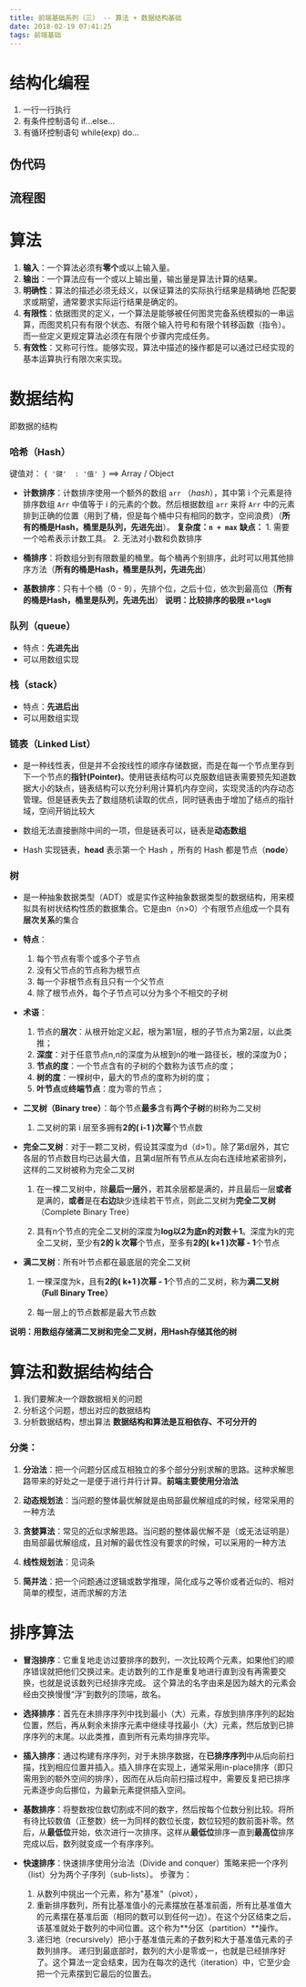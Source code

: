 ```yaml
---
title: 前端基础系列（三） -- 算法 + 数据结构基础
date: 2018-02-19 07:41:25
tags: 前端基础
---
```

# 结构化编程
1. 一行一行执行
2. 有条件控制语句 if...else...
3. 有循环控制语句 while(exp) do...
## 伪代码
## 流程图

# 算法
1. **输入**：一个算法必须有**零个**或以上输入量。
2. **输出**：一个算法应有一个或以上输出量，输出量是算法计算的结果。
3. **明确性**：算法的描述必须无歧义，以保证算法的实际执行结果是精确地 匹配要求或期望，通常要求实际运行结果是确定的。
4. **有限性**：依据图灵的定义，一个算法是能够被任何图灵完备系统模拟的一串运算，而图灵机只有有限个状态、有限个输入符号和有限个转移函数（指令）。而一些定义更规定算法必须在有限个步骤内完成任务。
5. **有效性**：又称可行性。能够实现，算法中描述的操作都是可以通过已经实现的基本运算执行有限次来实现。

# 数据结构
即数据的结构

###  哈希（Hash）
键值对： `{ '键'  : '值' }` ==>  Array / Object
- **计数排序**：计数排序使用一个额外的数组 `arr` （*hash*），其中第 i 个元素是待排序数组  `Arr` 中值等于 i 的元素的个数。然后根据数组 `arr` 来将 `Arr` 中的元素排到正确的位置（用到了桶，但是每个桶中只有相同的数字，空间浪费）（**所有的桶是Hash，桶里是队列，先进先出**）。
    **复杂度：`n + max`**
    **缺点：**
        1. 需要一个哈希表示计数工具。
        2. 无法对小数和负数排序

- **桶排序**：将数组分到有限数量的桶里。每个桶再个别排序，此时可以用其他排序方法（**所有的桶是Hash，桶里是队列，先进先出**）

- **基数排序**：只有十个桶（0 - 9），先排个位，之后十位，依次到最高位（**所有的桶是Hash，桶里是队列，先进先出**）
**说明：比较排序的极限 `n*logN`**

### 队列（queue）
- 特点：**先进先出**
- 可以用数组实现

### 栈（stack）
- 特点：**先进后出**
- 可以用数组实现

### 链表（Linked List）
- 是一种线性表，但是并不会按线性的顺序存储数据，而是在每一个节点里存到下一个节点的**指针(Pointer)**。使用链表结构可以克服数组链表需要预先知道数据大小的缺点，链表结构可以充分利用计算机内存空间，实现灵活的内存动态管理。但是链表失去了数组随机读取的优点，同时链表由于增加了结点的指针域，空间开销比较大

- 数组无法直接删除中间的一项，但是链表可以，链表是**动态数组**

- Hash 实现链表，**head** 表示第一个 Hash ，所有的 Hash 都是节点（**node**）

### 树
- 是一种抽象数据类型（ADT）或是实作这种抽象数据类型的数据结构，用来模拟具有树状结构性质的数据集合。它是由n（n>0）个有限节点组成一个具有**层次关系**的集合

- **特点**：
    1. 每个节点有零个或多个子节点
    2. 没有父节点的节点称为根节点
    3. 每一个非根节点有且只有一个父节点
    4. 除了根节点外，每个子节点可以分为多个不相交的子树

- **术语**：
    1. 节点的**层次**：从根开始定义起，根为第1层，根的子节点为第2层，以此类推；
    2. **深度**：对于任意节点n,n的深度为从根到n的唯一路径长，根的深度为0；
    3. **节点的度**：一个节点含有的子树的个数称为该节点的度；
    4. **树的度**：一棵树中，最大的节点的度称为树的度；
    5. **叶节点**或**终端节点**：度为零的节点；

- **二叉树（Binary tree）**：每个节点**最多**含有**两个子树**的树称为二叉树
    1. 二叉树的第 i 层至多拥有**2的( i-1 )次幂**个节点数

- **完全二叉树**：对于一颗二叉树，假设其深度为d（d>1）。除了第d层外，其它各层的节点数目均已达最大值，且第d层所有节点从左向右连续地紧密排列，这样的二叉树被称为完全二叉树
    1. 在一棵二叉树中，除**最后一层**外，若其余层都是满的，并且最后一层**或者**是满的，**或者**是在**右边**缺少连续若干节点，则此二叉树为**完全二叉树**（Complete Binary Tree）

    2. 具有n个节点的完全二叉树的深度为**log以2为底n的对数＋1**。深度为k的完全二叉树，至少有**2的ｋ次幂**个节点，至多有**2的( k+1 )次幂 - 1**个节点

- **满二叉树**：所有叶节点都在最底层的完全二叉树

    1. 一棵深度为k，且有**2的( k+1 )次幂 - 1**个节点的二叉树，称为**满二叉树（Full Binary Tree）**

    2. 每一层上的节点数都是最大节点数

**说明：用数组存储满二叉树和完全二叉树，用Hash存储其他的树**

# 算法和数据结构结合
1. 我们要解决一个跟数据相关的问题
2. 分析这个问题，想出对应的数据结构
3. 分析数据结构，想出算法
**数据结构和算法是互相依存、不可分开的**

### 分类：
1. **分治法**：把一个问题分区成互相独立的多个部分分别求解的思路。这种求解思路带来的好处之一是便于进行并行计算。**前端主要使用分治法**

2. **动态规划法**：当问题的整体最优解就是由局部最优解组成的时候，经常采用的一种方法

3. **贪婪算法**：常见的近似求解思路。当问题的整体最优解不是（或无法证明是）由局部最优解组成，且对解的最优性没有要求的时候，可以采用的一种方法

4. **线性规划法**：见词条

5.  **简并法**：把一个问题通过逻辑或数学推理，简化成与之等价或者近似的、相对简单的模型，进而求解的方法


# 排序算法
- **冒泡排序**：它重复地走访过要排序的数列，一次比较两个元素，如果他们的顺序错误就把他们交换过来。走访数列的工作是重复地进行直到没有再需要交换，也就是说该数列已经排序完成。
这个算法的名字由来是因为越大的元素会经由交换慢慢“浮”到数列的顶端，故名。


- **选择排序**：首先在未排序序列中找到最小（大）元素，存放到排序序列的起始位置，然后，再从剩余未排序元素中继续寻找最小（大）元素，然后放到已排序序列的末尾。以此类推，直到所有元素均排序完毕。


- **插入排序**：通过构建有序序列，对于未排序数据，在**已排序序列**中从后向前扫描，找到相应位置并插入。插入排序在实现上，通常采用in-place排序（即只需用到的额外空间的排序），因而在从后向前扫描过程中，需要反复把已排序元素逐步向后挪位，为最新元素提供插入空间。


- **基数排序**：将整数按位数切割成不同的数字，然后按每个位数分别比较。将所有待比较数值（正整数）统一为同样的数位长度，数位较短的数前面补零。然后，从**最低位**开始，依次进行一次排序。这样从**最低位**排序一直到**最高位**排序完成以后，数列就变成一个有序序列。


- **快速排序**：快速排序使用分治法（Divide and conquer）策略来把一个序列（list）分为两个子序列（sub-lists）。
步骤为：
    1.  从数列中挑出一个元素，称为"基准"（pivot），
    2.  重新排序数列，所有比基准值小的元素摆放在基准前面，所有比基准值大的元素摆在基准后面（相同的数可以到任何一边）。在这个分区结束之后，该基准就处于数列的中间位置。这个称为**分区（partition）**操作。
    3.  递归地（recursively）把小于基准值元素的子数列和大于基准值元素的子数列排序。
    递归到最底部时，数列的大小是零或一，也就是已经排序好了。这个算法一定会结束，因为在每次的迭代（iteration）中，它至少会把一个元素摆到它最后的位置去。